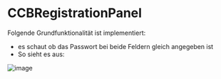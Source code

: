 # CCBRegistrationPanel
Folgende Grundfunktionalität ist implementiert:
- es schaut ob das Passwort bei beide Feldern gleich angegeben ist
- So sieht es aus:

![image](https://github.com/lemonacee/CCBRegistrationPanel/assets/117995705/0ed5f394-0797-4cf8-b54f-a8573fad26ec)
